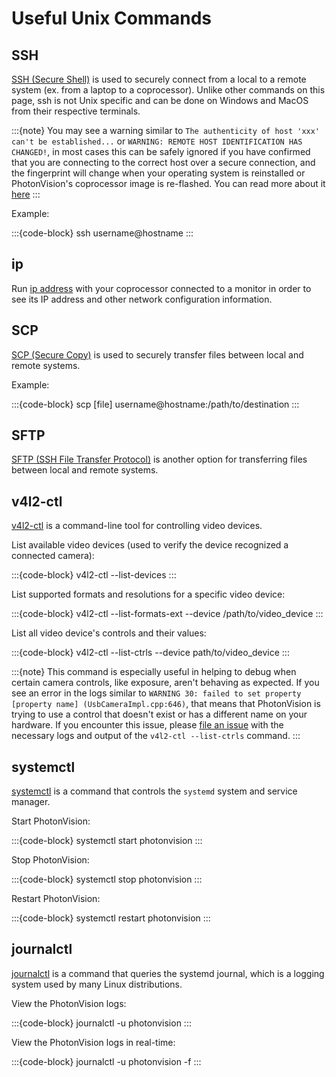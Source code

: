 Useful Unix Commands
====================

SSH
---

[SSH (Secure Shell)](https://www.mankier.com/1/ssh) is used to securely connect from a local to a remote system (ex. from a laptop to a coprocessor). Unlike other commands on this page, ssh is not Unix specific and can be done on Windows and MacOS from their respective terminals.

:::{note}
You may see a warning similar to `The authenticity of host 'xxx' can't be established...` or `WARNING: REMOTE HOST IDENTIFICATION HAS CHANGED!`, in most cases this can be safely ignored if you have confirmed that you are connecting to the correct host over a secure connection, and the fingerprint will change when your operating system is reinstalled or PhotonVision's coprocessor image is re-flashed. You can read more about it [here](https://superuser.com/questions/421997/what-is-a-ssh-key-fingerprint-and-how-is-it-generated)
:::

Example:

:::{code-block}
ssh username@hostname
:::

ip
--

Run [ip address](https://www.mankier.com/8/ip) with your coprocessor connected to a monitor in order to see its IP address and other network configuration information.


SCP
---

[SCP (Secure Copy)](https://www.mankier.com/1/scp) is used to securely transfer files between local and remote systems.

Example:

:::{code-block}
scp [file] username@hostname:/path/to/destination
:::

SFTP
---

[SFTP (SSH File Transfer Protocol)](https://www.mankier.com/1/sftp#) is another option for transferring files between local and remote systems.

v4l2-ctl
---

[v4l2-ctl](https://www.mankier.com/1/v4l2-ctl) is a command-line tool for controlling video devices.

List available video devices (used to verify the device recognized a connected camera):

:::{code-block}
v4l2-ctl --list-devices
:::

List supported formats and resolutions for a specific video device:

:::{code-block}
v4l2-ctl --list-formats-ext --device /path/to/video_device
:::

List all video device's controls and their values:

:::{code-block}
v4l2-ctl --list-ctrls --device path/to/video_device
:::

:::{note}
This command is especially useful in helping to debug when certain camera controls, like exposure, aren't behaving as expected. If you see an error in the logs similar to `WARNING 30: failed to set property [property name] (UsbCameraImpl.cpp:646)`, that means that PhotonVision is trying to use a control that doesn't exist or has a different name on your hardware. If you encounter this issue, please [file an issue](https://github.com/PhotonVision/photonvision/issues) with the necessary logs and output of the `v4l2-ctl --list-ctrls` command.
:::

systemctl
---

[systemctl](https://www.mankier.com/1/systemctl) is a command that controls the `systemd` system and service manager.

Start PhotonVision:

:::{code-block}
systemctl start photonvision
:::

Stop PhotonVision:

:::{code-block}
systemctl stop photonvision
:::

Restart PhotonVision:

:::{code-block}
systemctl restart photonvision
:::

journalctl
---

[journalctl](https://www.mankier.com/1/journalctl) is a command that queries the systemd journal, which is a logging system used by many Linux distributions.

View the PhotonVision logs:

:::{code-block}
journalctl -u photonvision
:::

View the PhotonVision logs in real-time:

:::{code-block}
journalctl -u photonvision -f
:::
